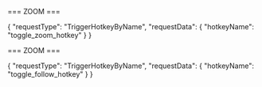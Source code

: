=== ZOOM ===

{
  "requestType": "TriggerHotkeyByName",
  "requestData": {
    "hotkeyName": "toggle_zoom_hotkey"
  }
}

=== ZOOM ===

{
  "requestType": "TriggerHotkeyByName",
  "requestData": {
    "hotkeyName": "toggle_follow_hotkey"
  }
}
